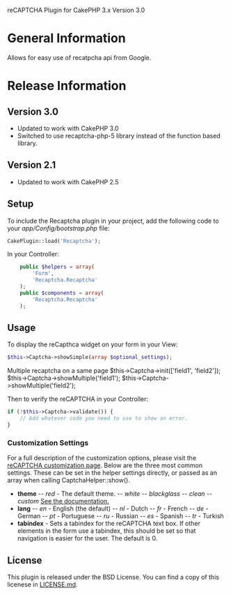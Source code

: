 reCAPTCHA Plugin for CakePHP 3.x
Version 3.0

# General Information

Allows for easy use of recatpcha api from Google.

# Release Information

## Version 3.0

- Updated to work with CakePHP 3.0
- Switched to use recaptcha-php-5 library instead of the function based library.

## Version 2.1

- Updated to work with CakePHP 2.5

## Setup

To include the Recaptcha plugin in your project, add the following code to your *app/Config/bootstrap.php* file: 

``` php
CakePlugin::load('Recaptcha');
```

In your Controller:
``` php
	public $helpers = array(
		'Form',
		'Recaptcha.Recaptcha'
	);
	public $components = array(
		'Recaptcha.Recaptcha'
	);
```

## Usage

To display the reCapthca widget on your form in your View:
``` php
$this->Captcha->showSimple(array $optional_settings);
```
Multiple recaptcha on a same page
$this->Captcha->init(['field1', 'field2']);
$this->Captcha->showMultiple('field1');
$this->Captcha->showMultiple('field2');

Then to verify the reCAPTCHA in your Controller:
``` php
if (!$this->Captcha->validate()) {
	// Add whatever code you need to use to show an error.
}
```

### Customization Settings

For a full description of the customization options, please visit the [reCAPTCHA customization page](https://developers.google.com/recaptcha/docs/customization).
Below are the three most common settings.  These can be set in the helper settings directly, or passed as an array when calling CaptchaHelper::show().

- **theme**
-- *red* - The default theme.
-- *white*
-- *blackglass*
-- *clean*
-- *custom* [See the documentation.](https://developers.google.com/recaptcha/docs/customization)
- **lang**
-- *en* - English (the default)
-- *nl* - Dutch
-- *fr* - French
-- *de* - German
-- *pt* - Portuguese
-- *ru* - Russian
-- *es* - Spanish
-- *tr* - Turkish
- **tabindex** - Sets a tabindex for the reCAPTCHA text box. If other elements in the form use a tabindex, this should be set so that navigation is easier for the user.  The default is 0.

## License
This plugin is released under the BSD License.  You can find a copy of this licenese in [LICENSE.md](LICENSE.md).